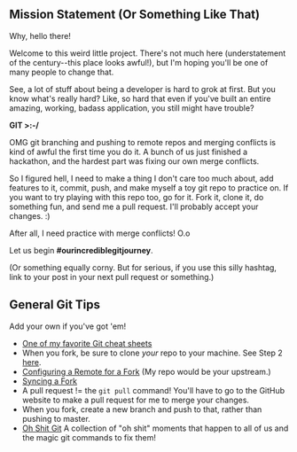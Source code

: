 ## Mission Statement (Or Something Like That)

Why, hello there!

Welcome to this weird little project. There's not much here (understatement of the century--this place looks awful!), but I'm hoping you'll be one of many people to change that.

See, a lot of stuff about being a developer is hard to grok at first. But you know what's really hard? Like, so hard that even if you've built an entire amazing, working, badass application, you still might have trouble? 

**GIT >:-/**

OMG git branching and pushing to remote repos and merging conflicts is kind of awful the first time you do it. A bunch of us just finished a hackathon, and the hardest part was fixing our own merge conflicts.

So I figured hell, I need to make a thing I don't care too much about, add features to it, commit, push, and make myself a toy git repo to practice on. If you want to try playing with this repo too, go for it. Fork it, clone it, do something fun, and send me a pull request. I'll probably accept your changes. :)

After all, I need practice with merge conflicts! O.o

Let us begin **#ourincrediblegitjourney**.

(Or something equally corny. But for serious, if you use this silly hashtag, link to your post in your next pull request or something.)

## General Git Tips

Add your own if you've got 'em!

* [One of my favorite Git cheat sheets](https://education.github.com/git-cheat-sheet-education.pdf)
* When you fork, be sure to clone *your* repo to your machine. See Step 2 [here]().
* [Configuring a Remote for a Fork](https://help.github.com/articles/configuring-a-remote-for-a-fork/) (My repo would be your upstream.)
* [Syncing a Fork](https://help.github.com/articles/syncing-a-fork/)
* A pull request != the `git pull` command! You'll have to go to the GitHub website to make a pull request for me to merge your changes.
* When you fork, create a new branch and push to that, rather than pushing to master. 
* [Oh Shit Git](http://ohshitgit.com/) A collection of "oh shit" moments that happen to all of us and the magic git commands to fix them!
